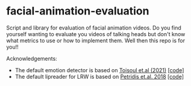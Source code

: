 # facial-animation-evaluation
Script and library for evaluation of facial animation videos. Do you find yourself wanting to evaluate you videos of talking heads but don't know what metrics to use or how to implement them. Well then this repo is for you!!

Acknowledgements:

- The default emotion detector is based on [Toisoul et.al (2021)](https://www.nature.com/articles/s42256-020-00280-0) [[code]](https://github.com/face-analysis/emonet)
- The default lipreader for LRW is based on [Petridis et.al. 2018](https://ieeexplore.ieee.org/document/8461326) [[code]](https://github.com/mpc001/end-to-end-lipreading)

